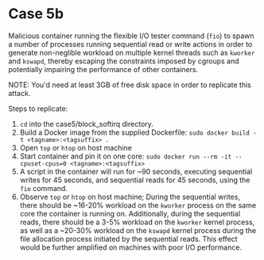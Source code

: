 # Case 5b
Malicious container running the flexible I/O tester command (`fio`) to spawn a number of processes running sequential read or write actions in order to generate non-neglible workload on multiple kernel threads such as `kworker` and `kswapd`, thereby escaping the constraints imposed by cgroups and potentially impairing the performance of other containers.

NOTE: You'd need at least 3GB of free disk space in order to replicate this attack.

Steps to replicate: 
1. `cd` into the case5/block_softirq directory.
2. Build a Docker image from the supplied Dockerfile: `sudo docker build -t <tagname>:<tagsuffix> .`
3. Open `top` or `htop` on host machine
4. Start container and pin it on one core: 
    `sudo docker run --rm -it --cpuset-cpus=0 <tagname>:<tagsuffix>`
5. A script in the container will run for ~90 seconds, executing sequential writes for 45 seconds, and sequential reads for 45 seconds, using the `fio` command.
6. Observe `top` or `htop` on host machine; During the sequential writes, there should be ~16-20% workload on the `kworker` process on the same core the container is running on. Additionally, during the sequential reads, there should be a 3-5% workload on the `kworker` kernel process, as well as a ~20-30% workload on the `kswapd` kernel process during the file allocation process initiated by the sequential reads. This effect would be further amplified on machines with poor I/O performance.